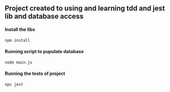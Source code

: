 ## Project created to using and learning tdd and jest lib and database access

#### Install the libs
```
npm install
```

#### Running script to pupulate database
```
node main.js
```

#### Running the tests of project
```
npx jext
```